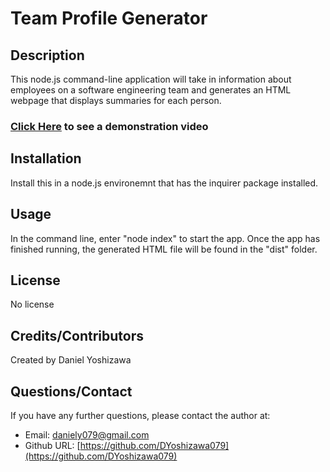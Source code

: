 # Team Profile Generator
## Description
This node.js command-line application will take in information about employees on a software engineering team and generates an HTML webpage that displays summaries for each person. 
### [Click Here](https://drive.google.com/file/d/1rkqERvJtqvAe1JraqsdkaW8JBdY-9Te6/view) to see a demonstration video
## Installation
Install this in a node.js environemnt that has the inquirer package installed.
## Usage
In the command line, enter "node index" to start the app. Once the app has finished running, the generated HTML file will be found in the "dist" folder.
## License
No license
## Credits/Contributors
Created by Daniel Yoshizawa
## Questions/Contact
If you have any further questions, please contact the author at:
- Email: [daniely079@gmail.com](mailto:daniely079@gmail.com)
- Github URL: [https://github.com/DYoshizawa079](https://github.com/DYoshizawa079)

